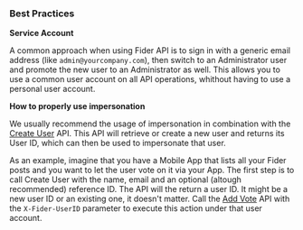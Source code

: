 <h3 id="best-practices">Best Practices</h3>

<strong id="service-account">Service Account</strong>

A common approach when using Fider API is to sign in with a generic email address (like `admin@yourcompany.com`), then switch to an Administrator user and promote the new user to an Administrator as well. This allows you to use a common user account on all API operations, whithout having to use a personal user account.

<strong id="use-impersonation-property">How to properly use impersonation</strong>

We usually recommend the usage of impersonation in combination with the <a href="#create-user">Create User</a> API. This API will retrieve or create a new user and returns its User ID, which can then be used to impersonate that user. 

As an example, imagine that you have a Mobile App that lists all your Fider posts and you want to let the user vote on it via your App. The first step is to call Create User with the name, email and an optional (altough recommended) reference ID. The API will the return a user ID. It might be a new user ID or an existing one, it doesn't matter. Call the <a href="#add-vote">Add Vote</a> API with the `X-Fider-UserID` parameter to execute this action under that user account.
